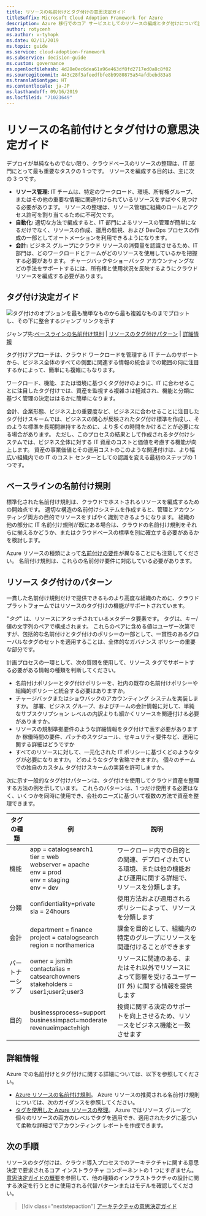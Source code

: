 ```yaml
---
title: リソースの名前付けとタグ付けの意思決定ガイド
titleSuffix: Microsoft Cloud Adoption Framework for Azure
description: Azure 移行でのコア サービスとしてのリソースの編成とタグ付けについて説明します。
author: rotycenh
ms.author: v-tyhopk
ms.date: 02/11/2019
ms.topic: guide
ms.service: cloud-adoption-framework
ms.subservice: decision-guide
ms.custom: governance
ms.openlocfilehash: 4d28e0ec6dea61a96e463df8fd2717ed0a8c8f02
ms.sourcegitcommit: 443c28f3afeedfbfe8b9980875a54afdbebd83a8
ms.translationtype: HT
ms.contentlocale: ja-JP
ms.lasthandoff: 09/16/2019
ms.locfileid: "71023649"
---
```

# <a name="resource-naming-and-tagging-decision-guide"></a>リソースの名前付けとタグ付けの意思決定ガイド

デプロイが単純なものでない限り、クラウドベースのリソースの整理は、IT 部門にとって最も重要なタスクの 1 つです。 リソースを編成する目的は、主に次の 3 つです。

- **リソース管理:** IT チームは、特定のワークロード、環境、所有権グループ、またはその他の重要な情報に関連付けられているリソースをすばやく見つける必要があります。 リソースの整理は、リソース管理に組織のロールとアクセス許可を割り当てるために不可欠です。
- **自動化:** 適切な方法で編成すると、IT 部門によるリソースの管理が簡単になるだけでなく、リソースの作成、運用の監視、および DevOps プロセスの作成の一部としてオートメーションを利用できるようになります。
- **会計:** ビジネス グループにクラウド リソースの消費量を認識させるため、IT 部門は、どのワークロードとチームがどのリソースを使用しているかを把握する必要があります。 チャージバックやショーバック アカウンティングなどの手法をサポートするには、所有権と使用状況を反映するようにクラウド リソースを編成する必要があります。

## <a name="tagging-decision-guide"></a>タグ付け決定ガイド

![タグ付けのオプションを最も簡単なものから最も複雑なものまでプロットし、その下に整合するジャンプ リンクを示す](../../_images/decision-guides/decision-guide-resource-tagging.png)

ジャンプ先:[ベースラインの名前付け規則](#baseline-naming-conventions) | [リソースのタグ付けパターン](#resource-tagging-patterns) | [詳細情報](#learn-more)

タグ付けアプローチは、クラウド ワークロードを管理する IT チームのサポートから、ビジネス全体のすべての側面に関連する情報の統合までの範囲の何に注目するかによって、簡単にも複雑にもなります。

ワークロード、機能、または環境に基づくタグ付けのように、IT に合わせることに注目したタグ付けでは、資産を監視する複雑さは軽減され、機能と分類に基づく管理の決定ははるかに簡単になります。

会計、企業形態、ビジネス上の重要度など、ビジネスに合わせることに注目したタグ付けスキームでは、ビジネスの関心が反映されたタグ付け標準を作成し、そのような標準を長期間維持するために、より多くの時間をかけることが必要になる場合があります。 ただし、このプロセスの結果として作成されるタグ付けシステムでは、ビジネス全体に対する IT 資産のコストと価値を考慮する機能が向上します。 資産の事業価値とその運用コストのこのような関連付けは、より幅広い組織内での IT のコスト センターとしての認識を変える最初のステップの 1 つです。

## <a name="baseline-naming-conventions"></a>ベースラインの名前付け規則

標準化された名前付け規則は、クラウドでホストされるリソースを編成するための開始点です。 適切な構造の名前付けシステムを作成すると、管理とアカウンティング両方の目的でリソースをすばやく識別できるようになります。 組織の他の部分に IT 名前付け規則が既にある場合は、クラウドの名前付け規則をそれらに揃えるかどうか、またはクラウドベースの標準を別に確立する必要があるかを検討します。

Azure リソースの種類によって[名前付けの要件](https://docs.microsoft.com/azure/architecture/best-practices/naming-conventions#naming-rules-and-restrictions)が異なることにも注意してください。 名前付け規則は、これらの名前付け要件に対応している必要があります。

## <a name="resource-tagging-patterns"></a>リソース タグ付けのパターン

一貫した名前付け規則だけで提供できるものより高度な組織のために、クラウド プラットフォームではリソースのタグ付けの機能がサポートされています。

"*タグ*" は、リソースにアタッチされているメタデータ要素です。 タグは、キー/値の文字列のペアで構成されます。 これらのペアに含める値はユーザー次第ですが、包括的な名前付けとタグ付けのポリシーの一部として、一貫性のあるグローバルなタグのセットを適用することは、全体的なガバナンス ポリシーの重要な部分です。

計画プロセスの一環として、次の質問を使用して、リソース タグでサポートする必要がある情報の種類を判断してください。

- 名前付けポリシーとタグ付けポリシーを、社内の既存の名前付けポリシーや組織的ポリシーと統合する必要はありますか。
- チャージバックまたはショウバックのアカウンティング システムを実装しますか。 部署、ビジネス グループ、およびチームの会計情報に対して、単純なサブスクリプション レベルの内訳よりも細かくリソースを関連付ける必要がありますか。
- リソースの規制準拠要件のような詳細情報をタグ付けで表す必要がありますか 稼働時間の要件、パッチのスケジュール、セキュリティ要件など、運用に関する詳細はどうですか
- すべてのリソースに対して、一元化された IT ポリシーに基づくどのようなタグが必要になりますか。 どのようなタグを省略できますか。 個々のチームでの独自のカスタム タグ付けスキームの実装を許可しますか。

次に示す一般的なタグ付けパターンは、タグ付けを使用してクラウド資産を整理する方法の例を示しています。 これらのパターンは、1 つだけ使用する必要はなく、いくつかを同時に使用でき、会社のニーズに基づいて複数の方法で資産を整理できます。

<!-- markdownlint-disable MD033 -->

| タグの種類 | 例 | 説明 |
|-----|-----|-----|
| 機能            | app = catalogsearch1 <br/>tier = web <br/>webserver = apache<br/>env = prod <br/>env = staging <br/>env = dev                 | ワークロード内での目的との関連、デプロイされている環境、または他の機能および運用に関する詳細で、リソースを分類します。                                 |
| 分類        | confidentiality=private<br/>sla = 24hours                                 | 使用方法および適用されるポリシーによって、リソースを分類します                               |
| 会計            | department = finance <br/>project = catalogsearch <br/>region = northamerica | 課金を目的として、組織内の特定のグループにリソースを関連付けることができます |
| パートナーシップ           | owner = jsmith <br/>contactalias = catsearchowners<br/>stakeholders = user1;user2;user3<br/>                       | リソースに関連のある、またはそれ以外でリソースによって影響を受けるユーザー (IT 外) に関する情報を提供します                      |
| 目的               | businessprocess=support<br/>businessimpact=moderate<br/>revenueimpact=high   | 投資に関する決定のサポートを向上させるため、リソースをビジネス機能と一致させます  |

<!-- markdownlint-enable MD033 -->

## <a name="learn-more"></a>詳細情報

Azure での名前付けとタグ付けに関する詳細については、以下を参照してください。

- [Azure リソースの名前付け規則](https://docs.microsoft.com/azure/architecture/best-practices/naming-conventions)。 Azure リソースの推奨される名前付け規則については、次のガイダンスを参照してください。
- [タグを使用した Azure リソースの整理](https://docs.microsoft.com/azure/azure-resource-manager/resource-group-using-tags?toc=/azure/billing/TOC.json)。 Azure ではリソース グループと個々のリソースの両方のレベルでタグを適用でき、適用されたタグに基づいて柔軟な詳細さでアカウンティング レポートを作成できます。

## <a name="next-steps"></a>次の手順

リソースのタグ付けは、クラウド導入プロセスでのアーキテクチャに関する意思決定で要求されるコア インストラクチャ コンポーネントの 1 つにすぎません。 [意思決定ガイドの概要](../index.md)を参照して、他の種類のインフラストラクチャの設計に関する決定を行うときに使用される代替パターンまたはモデルを確認してください。

> [!div class="nextstepaction"]
> [アーキテクチャの意思決定ガイド](../index.md)
